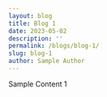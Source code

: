 ```yaml
---
layout: blog
title: Blog 1
date: 2023-05-02
description: ''
permalink: /blogs/blog-1/
slug: blog-1
author: Sample Author
---
```


Sample Content 1